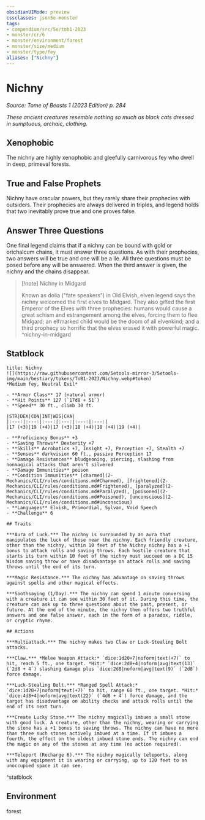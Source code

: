 ```yaml
---
obsidianUIMode: preview
cssclasses: json5e-monster
tags:
- compendium/src/5e/tob1-2023
- monster/cr/6
- monster/environment/forest
- monster/size/medium
- monster/type/fey
aliases: ["Nichny"]
---
```

# Nichny
*Source: Tome of Beasts 1 (2023 Edition) p. 284*  

*These ancient creatures resemble nothing so much as black cats dressed in sumptuous, archaic, clothing.*

## Xenophobic

The nichny are highly xenophobic and gleefully carnivorous fey who dwell in deep, primeval forests.

## True and False Prophets

Nichny have oracular powers, but they rarely share their prophecies with outsiders. Their prophecies are always delivered in triples, and legend holds that two inevitably prove true and one proves false.

## Answer Three Questions

One final legend claims that if a nichny can be bound with gold or orichalcum chains, it must answer three questions. As with their prophecies, two answers will be true and one will be a lie. All three questions must be posed before any will be answered. When the third answer is given, the nichny and the chains disappear.

> [!note] Nichny in Midgard
> 
> Known as dolia ("fate speakers") in Old Elvish, elven legend says the nichny welcomed the first elves to Midgard. They also gifted the first Emperor of the Elves with three prophecies: humans would cause a great schism and estrangement among the elves, forcing them to flee Midgard; an elfmarked child would be the doom of all elvenkind; and a third prophecy so horrific that the elves erased it with powerful magic.
^nichny-in-midgard

## Statblock

```ad-statblock
title: Nichny
![](https://raw.githubusercontent.com/5etools-mirror-3/5etools-img/main/bestiary/tokens/ToB1-2023/Nichny.webp#token)
*Medium fey, Neutral Evil*

- **Armor Class** 17 (natural armor)
- **Hit Points** 127 (`17d8 + 51`)
- **Speed** 30 ft., climb 30 ft.

|STR|DEX|CON|INT|WIS|CHA|
|:---:|:---:|:---:|:---:|:---:|:---:|
|17 (+3)|19 (+4)|17 (+3)|18 (+4)|18 (+4)|19 (+4)|

- **Proficiency Bonus** +3
- **Saving Throws** Dexterity +7
- **Skills** Acrobatics +7, Insight +7, Perception +7, Stealth +7
- **Senses** darkvision 60 ft., passive Perception 17
- **Damage Resistances** bludgeoning, piercing, slashing from nonmagical attacks that aren't silvered
- **Damage Immunities** poison
- **Condition Immunities** [charmed](2-Mechanics/CLI/rules/conditions.md#Charmed), [frightened](2-Mechanics/CLI/rules/conditions.md#Frightened), [paralyzed](2-Mechanics/CLI/rules/conditions.md#Paralyzed), [poisoned](2-Mechanics/CLI/rules/conditions.md#Poisoned), [unconscious](2-Mechanics/CLI/rules/conditions.md#Unconscious)
- **Languages** Elvish, Primordial, Sylvan, Void Speech
- **Challenge** 6

## Traits

***Aura of Luck.*** The nichny is surrounded by an aura that manipulates the luck of those near the nichny. Each friendly creature, other than the nichny, within 10 feet of the Nichny nichny has a +1 bonus to attack rolls and saving throws. Each hostile creature that starts its turn within 10 feet of the nichny must succeed on a DC 15 Wisdom saving throw or have disadvantage on attack rolls and saving throws until the end of its turn.

***Magic Resistance.*** The nichny has advantage on saving throws against spells and other magical effects.

***Soothsaying (1/Day).*** The nichny can spend 1 minute conversing with a creature it can see within 30 feet of it. During this time, the creature can ask up to three questions about the past, present, or future. At the end of the minute, the nichny then offers two truthful answers and one false answer, each in the form of a paradox, riddle, or cryptic rhyme.

## Actions

***Multiattack.*** The nichny makes two Claw or Luck-Stealing Bolt attacks.

***Claw.*** *Melee Weapon Attack:* `dice:1d20+7|noform|text(+7)` to hit, reach 5 ft., one target. *Hit:* `dice:2d8+4|noform|avg|text(13)` (`2d8 + 4`) slashing damage plus `dice:2d8|noform|avg|text(9)` (`2d8`) force damage.

***Luck-Stealing Bolt.*** *Ranged Spell Attack:* `dice:1d20+7|noform|text(+7)` to hit, range 60 ft., one target. *Hit:* `dice:4d8+4|noform|avg|text(22)` (`4d8 + 4`) force damage, and the target has disadvantage on ability checks and attack rolls until the end of its next turn.

***Create Lucky Stone.*** The nichny magically imbues a small stone with good luck. A creature, other than the nichny, wearing or carrying the stone has a +1 bonus to saving throws. The nichny can have no more than three such stones actively imbued at a time. If it imbues a fourth, the effect on the oldest imbued stone ends. The nichny can end the magic on any of the stones at any time (no action required).

***Teleport (Recharge 6).*** The nichny magically teleports, along with any equipment it is wearing or carrying, up to 120 feet to an unoccupied space it can see.
```
^statblock

## Environment

forest